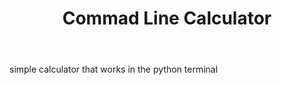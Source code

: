---
file_name: https://github.com/thisisnich/dibzzpython/blob/main/beginner/calculator.py
title: Commad Line Calculator
body: simple calculator that works in the python terminal
---